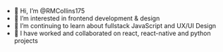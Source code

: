 - 👋 Hi, I’m @RMCollins175
- 👀 I’m interested in frontend development & design
- 🌱 I’m continuing to learn about fullstack JavaScript and UX/UI Design 
- 💞️ I have worked and collaborated on react, react-native and python projects

<!---
RMCollins175/RMCollins175 is a ✨ special ✨ repository because its `README.md` (this file) appears on your GitHub profile.
You can click the Preview link to take a look at your changes.
--->

